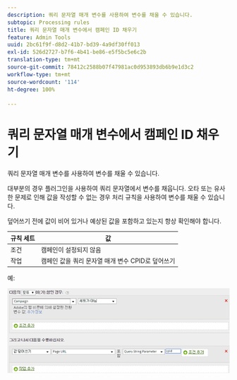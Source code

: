 ```yaml
---
description: 쿼리 문자열 매개 변수를 사용하여 변수를 채울 수 있습니다.
subtopic: Processing rules
title: 쿼리 문자열 매개 변수에서 캠페인 ID 채우기
feature: Admin Tools
uuid: 2bc61f9f-d8d2-41b7-bd39-4a9df30ff013
exl-id: 526d2727-b7f6-4b41-be86-e5f5bc5e6c2b
translation-type: tm+mt
source-git-commit: 78412c2588b07f47981ac0d953893db6b9e1d3c2
workflow-type: tm+mt
source-wordcount: '114'
ht-degree: 100%

---
```


# 쿼리 문자열 매개 변수에서 캠페인 ID 채우기

쿼리 문자열 매개 변수를 사용하여 변수를 채울 수 있습니다.

대부분의 경우 플러그인을 사용하여 쿼리 문자열에서 변수를 채웁니다. 오타 또는 유사한 문제로 인해 값을 작성할 수 없는 경우 처리 규칙을 사용하여 변수를 채울 수 있습니다.

덮어쓰기 전에 값이 비어 있거나 예상된 값을 포함하고 있는지 항상 확인해야 합니다.

| 규칙 세트 | 값 |
|---|---|
| 조건 | 캠페인이 설정되지 않음 |
| 작업 | 캠페인 값을 쿼리 문자열 매개 변수 CPID로 덮어쓰기 |

예:

![](assets/set-campaign-conditionally.png)
